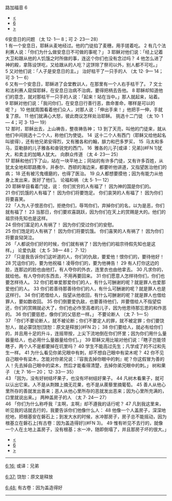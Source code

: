 ﻿





 路加福音 6




* [<](bible/LUK05.md)
* [6](bible/LUK.md)
* [>](bible/LUK07.md)



 
6安息日的问题 （太
12·
1—
8；可
2·
23—
28）  
1 有一个安息日，耶稣从麦地经过。他的门徒掐了麦穗，用手搓着吃。 
2 有几个法利赛人说：「你们为什么做安息日不可做的事呢？」 
3 耶稣对他们说：「经上记着大卫和跟从他的人饥饿之时所做的事，连这个你们也没有念过吗？ 
4 他怎么进了神的殿，拿陈设饼吃，又给跟从的人吃？这饼除了祭司以外，别人都不可吃。」 
5 又对他们说：「人子是安息日的主。」 治好枯干了一只手的人 （太
12·
9—
14；可
3·
1—
6）  
6 又有一个安息日，耶稣进了会堂教训人，在那里有一个人右手枯干了。 
7 文士和法利赛人窥探耶稣，在安息日治病不治病，要得把柄去告他。 
8 耶稣却知道他们的意念，就对那枯干一只手的人说：「起来！站在当中。」那人就起来，站着。 
9 耶稣对他们说：「我问你们，在安息日行善行恶，救命害命，哪样是可以的呢？」 
10 他就周围看着他们众人，对那人说：「伸出手来！」他把手一伸，手就复了原。 
11 他们就满心大怒，彼此商议怎样处治耶稣。 挑选十二门徒 （太
10·
1—
4；可
3·
13—
19）  
12 那时，耶稣出去，上山祷告，整夜祷告神； 
13 到了天亮，叫他的门徒来，就从他们中间挑选十二个人，称他们为使徒。 
14  这十二个人有西门（耶稣又给他起名叫彼得），还有他兄弟安得烈，又有雅各和约翰，腓力和巴多罗买， 
15  马太和多马，亚勒腓的儿子雅各和奋锐党的西门， 
16  雅各的儿子[或译：兄弟](#FN
1)犹大，和卖主的加略人犹大。 向群众传道 （太
4·
23—
25）  
17 耶稣和他们下了山，站在一块平地上；同站的有许多门徒，又有许多百姓，从犹太全地和耶路撒冷，并泰尔、西顿的海边来，都要听他讲道，又指望医治他们的病； 
18 还有被污鬼缠磨的，也得了医治。 
19 众人都想要摸他；因为有能力从他身上发出来，医好了他们。 论福和祸 （太
5·
1—
12）  
20 耶稣举目看着门徒，说： 你们贫穷的人有福了！ 因为神的国是你们的。  
21 你们饥饿的人有福了！ 因为你们将要饱足。 你们哀哭的人有福了！ 因为你们将要喜笑。  
22 「人为人子恨恶你们，拒绝你们，辱骂你们，弃掉你们的名，以为是恶，你们就有福了！ 
23 当那日，你们要欢喜跳跃，因为你们在天上的赏赐是大的。他们的祖宗待先知也是这样。  
24 但你们富足的人有祸了！ 因为你们受过你们的安慰。  
25 你们饱足的人有祸了！ 因为你们将要饥饿。 你们喜笑的人有祸了！ 因为你们将要哀恸哭泣。  
26 「人都说你们好的时候，你们就有祸了！因为他们的祖宗待假先知也是这样。」 论爱仇敌 （太
5·
38—
48；
7·
12）  
27 「只是我告诉你们这听道的人，你们的仇敌，要爱他！恨你们的，要待他好！ 
28 咒诅你们的，要为他祝福！凌辱你们的，要为他祷告！ 
29 有人打你这边的脸，连那边的脸也由他打。有人夺你的外衣，连里衣也由他拿去。 
30 凡求你的，就给他。有人夺你的东西去，不用再要回来。 
31 你们愿意人怎样待你们，你们也要怎样待人。 
32 你们若单爱那爱你们的人，有什么可酬谢的呢？就是罪人也爱那爱他们的人。 
33 你们若善待那善待你们的人，有什么可酬谢的呢？就是罪人也是这样行。 
34 你们若借给人，指望从他收回，有什么可酬谢的呢？就是罪人也借给罪人，要如数收回。 
35 你们倒要爱仇敌，也要善待他们，并要借给人不指望偿还，你们的赏赐就必大了，你们也必作至高者的儿子，因为他恩待那忘恩的和作恶的。 
36 你们要慈悲，像你们的父慈悲一样。」 不要论断人 （太
7·
1—
5）  
37 「你们不要论断人，就不被论断；你们不要定人的罪，就不被定罪；你们要饶恕人，就必蒙饶恕[饶恕：原文是释放](#FN
2)； 
38 你们要给人，就必有给你们的，并且用十足的升斗，连摇带按，上尖下流地倒在你们怀里；因为你们用什么量器量给人，也必用什么量器量给你们。」 
39 耶稣又用比喻对他们说：「瞎子岂能领瞎子，两个人不是都要掉在坑里吗？ 
40 学生不能高过先生；凡学成了的不过和先生一样。 
41 为什么看见你弟兄眼中有刺，却不想自己眼中有梁木呢？ 
42 你不见自己眼中有梁木，怎能对你弟兄说：『容我去掉你眼中的刺』呢？你这假冒为善的人！先去掉自己眼中的梁木，然后才能看得清楚，去掉你弟兄眼中的刺。」 树和果子 （太
7·
16—
20；
12·
33—
35）  
43 「因为，没有好树结坏果子，也没有坏树结好果子。 
44 凡树木看果子，就可以认出它来。人不是从荆棘上摘无花果，也不是从蒺藜里摘葡萄。 
45 善人从他心里所存的善就发出善来；恶人从他心里所存的恶就发出恶来；因为心里所充满的，口里就说出来。」 两种盖房子的人 （太
7·
24—
27）  
46 「你们为什么称呼我『主啊，主啊』却不遵我的话行呢？ 
47 凡到我这里来，听见我的话就去行的，我要告诉你们他像什么人： 
48 他像一个人盖房子，深深地挖地，把根基安在磐石上；到发大水的时候，水冲那房子，房子总不能摇动，因为根基立在磐石上[有古卷：因为盖造得好](#FN
3)。 
49 惟有听见不去行的，就像一个人在土地上盖房子，没有根基；水一冲，随即倒塌了，并且那房子坏的很大。」 
* [<](bible/LUK05.md)
* [6](bible/LUK.md)
* [>](bible/LUK07.md)





---


[6:16:](#V16)
或译：兄弟


[6:37:](#V37)
饶恕：原文是释放


[6:48:](#V48)
有古卷：因为盖造得好




---









